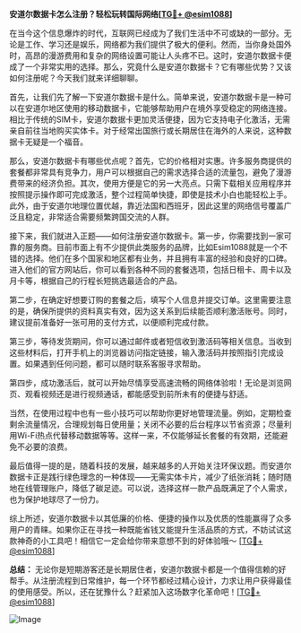**安道尔数据卡怎么注册？轻松玩转国际网络[[TG💪+ @esim1088](https://t.me/s/esim1088)]**

在当今这个信息爆炸的时代，互联网已经成为了我们生活中不可或缺的一部分。无论是工作、学习还是娱乐，网络都为我们提供了极大的便利。然而，当你身处国外时，高昂的漫游费用和复杂的网络设置可能让人头疼不已。这时，安道尔数据卡便成了一个非常实用的选择。那么，究竟什么是安道尔数据卡？它有哪些优势？又该如何注册呢？今天我们就来详细聊聊。

首先，让我们先了解一下安道尔数据卡是什么。简单来说，安道尔数据卡是一种可以在安道尔地区使用的移动数据卡，它能够帮助用户在境外享受稳定的网络连接。相比于传统的SIM卡，安道尔数据卡更加灵活便捷，因为它支持电子化激活，无需亲自前往当地购买实体卡。对于经常出国旅行或长期居住在海外的人来说，这种数据卡无疑是一个福音。

那么，安道尔数据卡有哪些优点呢？首先，它的价格相对实惠。许多服务商提供的套餐都非常具有竞争力，用户可以根据自己的需求选择合适的流量包，避免了漫游费带来的经济负担。其次，使用方便是它的另一大亮点。只需下载相关应用程序并按照提示操作即可完成激活，整个过程简单快捷，即使是技术小白也能轻松上手。此外，由于安道尔地理位置优越，靠近法国和西班牙，因此这里的网络信号覆盖广泛且稳定，非常适合需要频繁跨国交流的人群。

接下来，我们就进入正题——如何注册安道尔数据卡。第一步，你需要找到一家可靠的服务商。目前市面上有不少提供此类服务的品牌，比如Esim1088就是一个不错的选择。他们在多个国家和地区都有业务，并且拥有丰富的经验和良好的口碑。进入他们的官方网站后，你可以看到各种不同的套餐选项，包括日租卡、周卡以及月卡等，根据自己的行程长短挑选最适合的产品。

第二步，在确定好想要订购的套餐之后，填写个人信息并提交订单。这里需要注意的是，确保所提供的资料真实有效，因为这关系到后续能否顺利激活账号。同时，建议提前准备好一张可用的支付方式，以便顺利完成付款。

第三步，等待发货期间，你可以通过邮件或者短信收到激活码等相关信息。当收到这些材料后，打开手机上的浏览器访问指定链接，输入激活码并按照指引完成设置。如果遇到任何问题，都可以随时联系客服寻求帮助。

第四步，成功激活后，就可以开始尽情享受高速流畅的网络体验啦！无论是浏览网页、观看视频还是进行视频通话，都能感受到前所未有的便捷与舒适。

当然，在使用过程中也有一些小技巧可以帮助你更好地管理流量。例如，定期检查剩余流量情况，合理规划每日使用量；关闭不必要的后台程序以节省资源；尽量利用Wi-Fi热点代替移动数据等等。这样一来，不仅能够延长套餐的有效期，还能避免不必要的浪费。

最后值得一提的是，随着科技的发展，越来越多的人开始关注环保议题。而安道尔数据卡正是践行绿色理念的一种体现——无需实体卡片，减少了纸张消耗；随时随地在线管理账户，降低了碳足迹。可以说，选择这样一款产品既满足了个人需求，也为保护地球尽了一份力。

综上所述，安道尔数据卡以其低廉的价格、便捷的操作以及优质的性能赢得了众多用户的青睐。如果你正在寻找一种既能省钱又能提升生活品质的方式，不妨试试这款神奇的小工具吧！相信它一定会给你带来意想不到的好体验哦～ [[TG💪+ @esim1088](https://t.me/s/esim1088)]

**总结：**
无论你是短期游客还是长期居住者，安道尔数据卡都是一个值得信赖的好帮手。从注册流程到日常维护，每一个环节都经过精心设计，力求让用户获得最佳的使用感受。所以，还在犹豫什么？赶紧加入这场数字化革命吧！[[TG💪+ @esim1088](https://t.me/s/esim1088)] 

![Image](https://i.postimg.cc/4NQfJmqS/Snipaste-2025-05-13-00-14-12.png)
